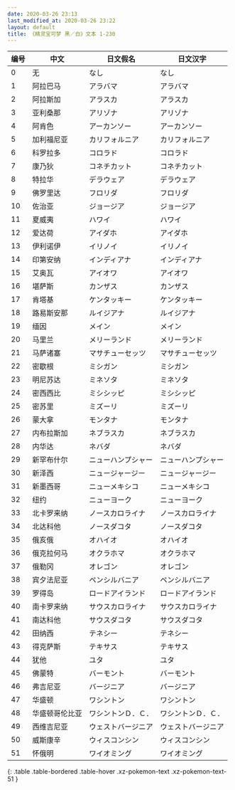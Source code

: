 ```yaml
---
date: 2020-03-26 23:13
last_modified_at: 2020-03-26 23:22
layout: default
title: 《精灵宝可梦 黑／白》文本 1-230
---
```

| 编号 | 中文 | 日文假名 | 日文汉字 |
| ---- | ---- | ---- | --- |
| 0 | 无 | なし | なし |
| 1 | 阿拉巴马 | アラバマ | アラバマ |
| 2 | 阿拉斯加 | アラスカ | アラスカ |
| 3 | 亚利桑那 | アリゾナ | アリゾナ |
| 4 | 阿肯色 | アーカンソー | アーカンソー |
| 5 | 加利福尼亚 | カリフォルニア | カリフォルニア |
| 6 | 科罗拉多 | コロラド | コロラド |
| 7 | 康乃狄 | コネチカット | コネチカット |
| 8 | 特拉华 | デラウェア | デラウェア |
| 9 | 佛罗里达 | フロリダ | フロリダ |
| 10 | 佐治亚 | ジョージア | ジョージア |
| 11 | 夏威夷 | ハワイ | ハワイ |
| 12 | 爱达荷 | アイダホ | アイダホ |
| 13 | 伊利诺伊 | イリノイ | イリノイ |
| 14 | 印第安纳 | インディアナ | インディアナ |
| 15 | 艾奥瓦 | アイオワ | アイオワ |
| 16 | 堪萨斯 | カンザス | カンザス |
| 17 | 肯塔基 | ケンタッキー | ケンタッキー |
| 18 | 路易斯安那 | ルイジアナ | ルイジアナ |
| 19 | 缅因 | メイン | メイン |
| 20 | 马里兰 | メリーランド | メリーランド |
| 21 | 马萨诸塞 | マサチューセッツ | マサチューセッツ |
| 22 | 密歇根 | ミシガン | ミシガン |
| 23 | 明尼苏达 | ミネソタ | ミネソタ |
| 24 | 密西西比 | ミシシッピ | ミシシッピ |
| 25 | 密苏里 | ミズーリ | ミズーリ |
| 26 | 蒙大拿 | モンタナ | モンタナ |
| 27 | 内布拉斯加 | ネブラスカ | ネブラスカ |
| 28 | 内华达 | ネバダ | ネバダ |
| 29 | 新罕布什尔 | ニューハンプシャー | ニューハンプシャー |
| 30 | 新泽西 | ニュージャージー | ニュージャージー |
| 31 | 新墨西哥 | ニューメキシコ | ニューメキシコ |
| 32 | 纽约 | ニューヨーク | ニューヨーク |
| 33 | 北卡罗来纳 | ノースカロライナ | ノースカロライナ |
| 34 | 北达科他 | ノースダコタ | ノースダコタ |
| 35 | 俄亥俄 | オハイオ | オハイオ |
| 36 | 俄克拉何马 | オクラホマ | オクラホマ |
| 37 | 俄勒冈 | オレゴン | オレゴン |
| 38 | 宾夕法尼亚 | ペンシルバニア | ペンシルバニア |
| 39 | 罗得岛 | ロードアイランド | ロードアイランド |
| 40 | 南卡罗来纳 | サウスカロライナ | サウスカロライナ |
| 41 | 南达科他 | サウスダコタ | サウスダコタ |
| 42 | 田纳西 | テネシー | テネシー |
| 43 | 得克萨斯 | テキサス | テキサス |
| 44 | 犹他 | ユタ | ユタ |
| 45 | 佛蒙特 | バーモント | バーモント |
| 46 | 弗吉尼亚 | バージニア | バージニア |
| 47 | 华盛顿 | ワシントン | ワシントン |
| 48 | 华盛顿哥伦比亚 | ワシントンＤ．Ｃ． | ワシントンＤ．Ｃ． |
| 49 | 西维吉尼亚 | ウェストバージニア | ウェストバージニア |
| 50 | 威斯康辛 | ウィスコンシン | ウィスコンシン |
| 51 | 怀俄明 | ワイオミング | ワイオミング |
{: .table .table-bordered .table-hover .xz-pokemon-text .xz-pokemon-text-51 }